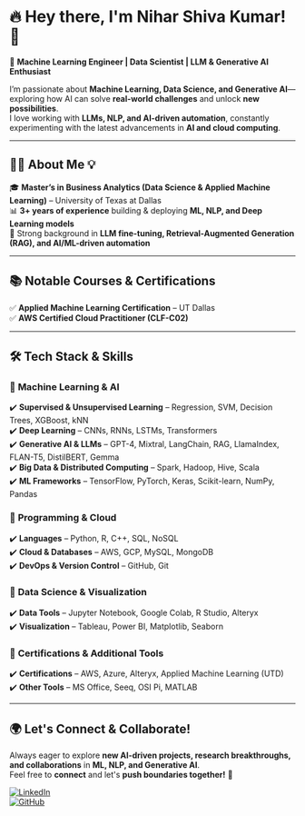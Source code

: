 # 🔥 Hey there, I'm Nihar Shiva Kumar! 👋  

🚀 **Machine Learning Engineer | Data Scientist | LLM & Generative AI Enthusiast**  

I’m passionate about **Machine Learning, Data Science, and Generative AI**—exploring how AI can solve **real-world challenges** and unlock **new possibilities**.  
I love working with **LLMs, NLP, and AI-driven automation**, constantly experimenting with the latest advancements in **AI and cloud computing**.  

---

## 👨‍🎓 About Me 💡  

🎓 **Master’s in Business Analytics (Data Science & Applied Machine Learning)** – University of Texas at Dallas  
📊 **3+ years of experience** building & deploying **ML, NLP, and Deep Learning models**  
🧠 Strong background in **LLM fine-tuning, Retrieval-Augmented Generation (RAG), and AI/ML-driven automation**  

---

## 📚 Notable Courses & Certifications  

✅ **Applied Machine Learning Certification** – UT Dallas  
✅ **AWS Certified Cloud Practitioner (CLF-C02)**  

---

## 🛠️ Tech Stack & Skills  

### 📌 **Machine Learning & AI**  
✔️ **Supervised & Unsupervised Learning** – Regression, SVM, Decision Trees, XGBoost, kNN  
✔️ **Deep Learning** – CNNs, RNNs, LSTMs, Transformers  
✔️ **Generative AI & LLMs** – GPT-4, Mixtral, LangChain, RAG, LlamaIndex, FLAN-T5, DistilBERT, Gemma  
✔️ **Big Data & Distributed Computing** – Spark, Hadoop, Hive, Scala  
✔️ **ML Frameworks** – TensorFlow, PyTorch, Keras, Scikit-learn, NumPy, Pandas  

### 📌 **Programming & Cloud**  
✔️ **Languages** – Python, R, C++, SQL, NoSQL  
✔️ **Cloud & Databases** – AWS, GCP, MySQL, MongoDB  
✔️ **DevOps & Version Control** – GitHub, Git  

### 📌 **Data Science & Visualization**  
✔️ **Data Tools** – Jupyter Notebook, Google Colab, R Studio, Alteryx  
✔️ **Visualization** – Tableau, Power BI, Matplotlib, Seaborn  

### 📌 **Certifications & Additional Tools**  
✔️ **Certifications** – AWS, Azure, Alteryx, Applied Machine Learning (UTD)  
✔️ **Other Tools** – MS Office, Seeq, OSI Pi, MATLAB  

---

## 🌍 **Let's Connect & Collaborate!**  

Always eager to explore **new AI-driven projects, research breakthroughs, and collaborations** in **ML, NLP, and Generative AI**.  
Feel free to **connect** and let's **push boundaries together!** 🚀  

[![LinkedIn](https://img.shields.io/badge/-LinkedIn-blue?style=flat&logo=Linkedin&logoColor=white)](https://www.linkedin.com/in/nihar-shiva-kumar/)  
[![GitHub](https://img.shields.io/badge/-GitHub-black?style=flat&logo=github)](https://github.com/Nih4rS)  
